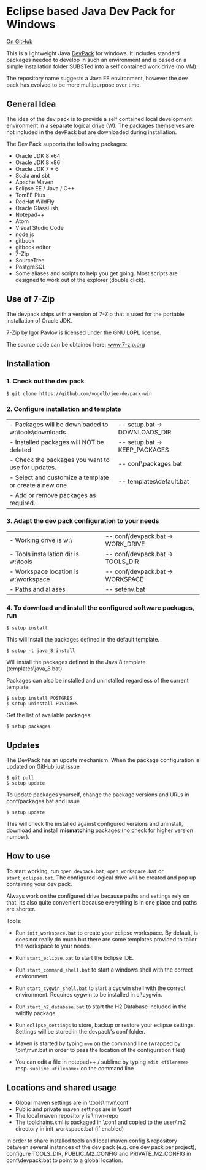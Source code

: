 # Eclipse based Java Dev Pack for Windows
[On GitHub](https://github.com/vogelb/jee-devpack-win)

This is a lightweight Java [DevPack](http://blog.tknerr.de/blog/2014/10/09/devpack-philosophy-aka-works-on-your-machine/) for windows.
It includes standard packages needed to develop in such an environment and is based on a simple installation folder SUBSTed into a self contained work drive (no VM).

The repository name suggests a Java EE environment, however the dev pack has evolved to be more multipurpose over time.

## General Idea

The idea of the dev pack is to provide a self contained local development environment in a separate logical drive (W).
The packages themselves are not included in the devPack but are downloaded during installation.

The Dev Pack supports the following packages:
- Oracle JDK 8 x64
- Oracle JDK 8 x86
- Oracle JDK 7 + 6
- Scala and sbt
- Apache Maven
- Eclipse EE / Java / C++
- TomEE Plus
- RedHat WildFly
- Oracle GlassFish
- Notepad++
- Atom
- Visual Studio Code
- node.js
- gitbook
- gitbook editor
- 7-Zip
- SourceTree
- PostgreSQL
- Some aliases and scripts to help you get going. Most scripts are designed to work out of the explorer (double click).

## Use of 7-Zip

The devpack ships with a version of 7-Zip that is used for the portable installation of Oracle JDK.

7-Zip by Igor Pavlov is licensed under the GNU LGPL license.

The source code can be obtained here: www.7-zip.org

## Installation

### 1. Check out the dev pack

	$ git clone https://github.com/vogelb/jee-devpack-win
	
### 2. Configure installation and template

| | |
| -------------------------------------------------------------- | ----------------------------------- |
| - Packages will be downloaded to w:\tools\downloads            | -- setup.bat -> DOWNLOADS_DIR       |
| - Installed packages will NOT be deleted                       | -- setup.bat -> KEEP_PACKAGES       |
| - Check the packages you want to use for updates.              | -- conf\packages.bat                |
| - Select and customize a template or create a new one          | -- templates\default.bat            |
| - Add or remove packages as required.                          |                                     | 

### 3. Adapt the dev pack configuration to your needs
| | |
| -------------------------------------- | ----------------------------------- |
| - Working drive is w:\                 |   -- conf/devpack.bat -> WORK_DRIVE |
| - Tools installation dir is w:\tools   |  -- conf/devpack.bat -> TOOLS_DIR   |
| - Workspace location is w:\workspace   |  -- conf/devpack.bat -> WORKSPACE   |
| - Paths and aliases                    |	-- setenv.bat                      |

### 4. To download and install the configured software packages, run

	$ setup install
	
This will install the packages defined in the default template.

	$ setup -t java_8 install
	
Will install the packages defined in the Java 8 template (templates\java_8.bat).

Packages can also be installed and uninstalled regardless of the current template:
	
	$ setup install POSTGRES
	$ setup uninstall POSTGRES
	
Get the list of available packages:
	
	$ setup packages
	
## Updates
The DevPack has an update mechanism. When the package configuration is updated on GitHub just issue

	$ git pull
	$ setup update

To update packages yourself, change the package versions and URLs in conf/packages.bat and issue

	$ setup update
	
This will check the installed against configured versions and uninstall, download and install **mismatching** packages (no check for higher version number).

## How to use

To start working, run `open_devpack.bat`, `open_workspace.bat` or `start_eclipse.bat`. The configured logical drive will be created and pop up containing your dev pack.

Always work on the configured drive because paths and settings rely on that. Its also quite convenient because everything is in one place and paths are shorter.

Tools:

- Run `init_workspace.bat` to create your eclipse workspace. By default, is does not really do much but there are some templates provided to tailor the workspace to your needs.

- Run `start_eclipse.bat` to start the Eclipse IDE.

- Run `start_command_shell.bat` to start a windows shell with the correct environment.

- Run `start_cygwin_shell.bat` to start a cygwin shell with the correct environment. Requires cygwin to be installed in c:\cygwin.

- Run `start_h2_database.bat` to start the H2 Database included in the wildfly package

- Run `eclipse_settings` to store, backup or restore your eclipse settings. Settings will be stored in the devpack's conf folder.

- Maven is started by typing `mvn` on the command line (wrapped by \bin\mvn.bat in order to pass the location of the configuration files)

- You can edit a file in notepad++ / sublime by typing `edit <filename>` resp. `sublime <filename>` on the command line

## Locations and shared usage

- Global maven settings are in \tools\mvn\conf
- Public and private maven settings are in \conf
- The local maven repository is \mvn-repo
- The toolchains.xml is packaged in \conf and copied to the user/.m2 directory in init_workspace.bat (if enabled)

In order to share installed tools and local maven config & repository between several instances of the dev pack (e.g. one dev pack per project), configure TOOLS_DIR, PUBLIC_M2_CONFIG and PRIVATE_M2_CONFIG in conf\devpack.bat to point to a global location.
